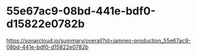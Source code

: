 # 55e67ac9-08bd-441e-bdf0-d15822e0782b
https://sonarcloud.io/summary/overall?id=iamneo-production_55e67ac9-08bd-441e-bdf0-d15822e0782b
